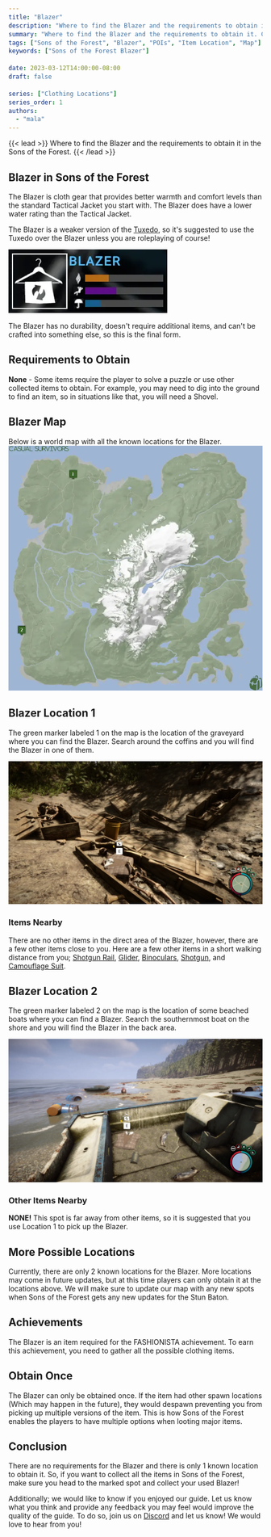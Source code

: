 ```yaml
---
title: "Blazer"
description: "Where to find the Blazer and the requirements to obtain it in the Sons of the Forest."
summary: "Where to find the Blazer and the requirements to obtain it. Click here to learn more about it!"
tags: ["Sons of the Forest", "Blazer", "POIs", "Item Location", "Map"]
keywords: ["Sons of the Forest Blazer"]

date: 2023-03-12T14:00:00-08:00
draft: false

series: ["Clothing Locations"]
series_order: 1
authors:
  - "mala"
---
```


{{< lead >}}
Where to find the Blazer and the requirements to obtain it in the Sons of the Forest.
{{< /lead >}}

## Blazer in Sons of the Forest
The Blazer is cloth gear that provides better warmth and comfort levels than the standard Tactical Jacket you start with. The Blazer does have a lower water rating than the Tactical Jacket. 

The Blazer is a weaker version of the [Tuxedo](/sons-of-the-forest/guides/tuxedo), so it's suggested to use the Tuxedo over the Blazer unless you are roleplaying of course!

![Sons of the Forest Blazer Stats](img/stats.webp)

The Blazer has no durability, doesn't require additional items, and can't be crafted into something else, so this is the final form.

## Requirements to Obtain
**None** - Some items require the player to solve a puzzle or use other collected items to obtain. For example, you may need to dig into the ground to find an item, so in situations like that, you will need a  Shovel. 

## Blazer Map
Below is a world map with all the known locations for the Blazer.
![Sons of the Forest Blazer Map Location](img/map.webp)

## Blazer Location 1
The green marker labeled 1 on the map is the location of the graveyard where you can find the Blazer. Search around the coffins and you will find the Blazer in one of them. 

![Sons of the Forest Blazer Location 1](featured.webp)

### Items Nearby
There are no other items in the direct area of the Blazer, however, there are a few other items close to you. Here are a few other items in a short walking distance from you; [Shotgun Rail](/sons-of-the-forest/guides/shotgun-rail/), [Glider](/sons-of-the-forest/guides/glider/), [Binoculars](/sons-of-the-forest/guides/binoculars/), [Shotgun](/sons-of-the-forest/guides/shotgun/), and [Camouflage Suit](/sons-of-the-forest/guides/camouflage-suit/).

## Blazer Location 2
The green marker labeled 2 on the map is the location of some beached boats where you can find a Blazer. Search the southernmost boat on the shore and you will find the Blazer in the back area.

![Sons of the Forest Blazer Location 1](img/location2.webp)

### Other Items Nearby
**NONE!** This spot is far away from other items, so it is suggested that you use Location 1 to pick up the Blazer. 

## More Possible Locations
Currently, there are only 2 known locations for the Blazer. More locations may come in future updates, but at this time players can only obtain it at the locations above.
We will make sure to update our map with any new spots when Sons of the Forest gets any new updates for the Stun Baton.

## Achievements 
The Blazer is an item required for the FASHIONISTA achievement. To earn this achievement, you need to gather all the possible clothing items. 

## Obtain Once
The Blazer can only be obtained once. If the item had other spawn locations (Which may happen in the future), they would despawn preventing you from picking up multiple versions of the item. This is how Sons of the Forest enables the players to have multiple options when looting major items. 

## Conclusion
There are no requirements for the Blazer and there is only 1 known location to obtain it. So, if you want to collect all the items in Sons of the Forest, make sure you head to the marked spot and collect your used Blazer!

Additionally; we would like to know if you enjoyed our guide. Let us know what you think and provide any feedback you may feel would improve the quality of the guide. To do so, join us on [Discord](https://discord.gg/ZXp93XsKnN) and let us know! We would love to hear from you! 
